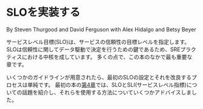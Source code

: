 # SLOを実装する

By Steven Thurgood and David Ferguson with Alex Hidalgo and Betsy Beyer

サービスレベル目標(SLO)は、サービスの信頼性の目標レベルを指定します。
SLOは信頼性に関してデータ駆動で決定を行うための鍵であるため、SREプラクティスにおける中核を成しています。
多くの点で、この本のなかで最も重要な章です。

いくつかのガイドラインが用意されたら、最初のSLOの設定とそれを改良するプロセスは単純です。
最初の本の[第4章](http://bit.ly/2szBKsK)では、SLOとSLI(サービスレベル指標)についての話題を紹介し、それらを使用する方法についていくつかアドバイスしました。
